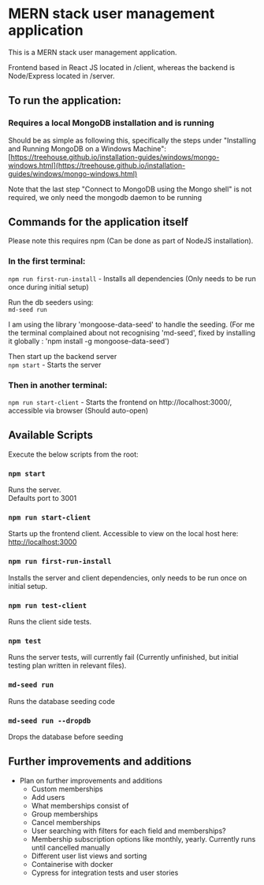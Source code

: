 # MERN stack user management application

This is a MERN stack user management application.

Frontend based in React JS located in /client, whereas the backend is Node/Express located in /server.

## To run the application:

### Requires a local MongoDB installation and is running

Should be as simple as following this, specifically the steps under "Installing and Running MongoDB on a Windows Machine":
[https://treehouse.github.io/installation-guides/windows/mongo-windows.html](https://treehouse.github.io/installation-guides/windows/mongo-windows.html)

Note that the last step "Connect to MongoDB using the Mongo shell" is not required, we only need the mongodb daemon to be running

## Commands for the application itself

Please note this requires npm (Can be done as part of NodeJS installation).

### In the first terminal:  
`npm run first-run-install` - Installs all dependencies (Only needs to be run once during initial setup) 

Run the db seeders using:  
`md-seed run`

I am using the library 'mongoose-data-seed' to handle the seeding.
(For me the terminal complained about not recognising 'md-seed', fixed by installing it globally : 'npm install -g mongoose-data-seed')

Then start up the backend server  
`npm start` - Starts the server

### Then in another terminal: 
`npm run start-client` - Starts the frontend on http://localhost:3000/, accessible via browser (Should auto-open)
 
## Available Scripts

Execute the below scripts from the root:

### `npm start`

Runs the server.  
Defaults port to 3001 

### `npm run start-client`

Starts up the frontend client.
Accessible to view on the local host here: [http://localhost:3000](http://localhost:3000)

### `npm run first-run-install`

Installs the server and client dependencies, only needs to be run once on initial setup.

### `npm run test-client`

Runs the client side tests.

### `npm test`

Runs the server tests, will currently fail (Currently unfinished, but initial testing plan written in relevant files).

### `md-seed run`

Runs the database seeding code

### `md-seed run --dropdb`

Drops the database before seeding

## Further improvements and additions

-	Plan on further improvements and additions
    - Custom memberships
    - Add users
    - What memberships consist of
    - Group memberships
    - Cancel memberships
    - User searching with filters for each field and memberships?
    - Membership subscription options like monthly, yearly. Currently runs until cancelled manually
    - Different user list views and sorting
    - Containerise with docker
    - Cypress for integration tests and user stories
